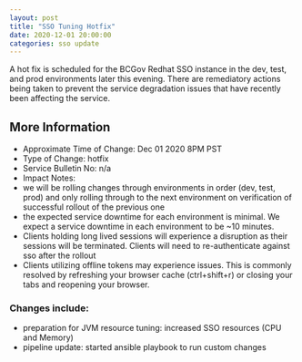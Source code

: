 ```yaml
---
layout: post
title: "SSO Tuning Hotfix"
date: 2020-12-01 20:00:00
categories: sso update
---
```

A hot fix is scheduled for the BCGov Redhat SSO instance in the dev, test, and prod environments later this evening. There are remediatory actions being taken
to prevent the service degradation issues that have recently been affecting the service.

## More Information
- Approximate Time of Change: Dec 01 2020 8PM PST
- Type of Change: hotfix
- Service Bulletin No: n/a
- Impact Notes:
- we will be rolling changes through environments in order (dev, test, prod) and only rolling through to the next environment on verification of successful rollout of the previous one
- the expected service downtime for each environment is minimal. We expect a service downtime in each environment to be ~10 minutes.
- Clients holding long lived sessions will experience a disruption as their sessions will be terminated. Clients will need to re-authenticate against sso after the rollout
- Clients utilizing offline tokens may experience issues. This is commonly resolved by refreshing your browser cache (ctrl+shift+r) or closing your tabs and reopening your browser.

### Changes include:
- preparation for JVM resource tuning: increased SSO resources (CPU and Memory)
- pipeline update: started ansible playbook to run custom changes
